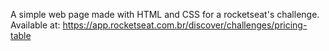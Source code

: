A simple web page made with HTML and CSS for a rocketseat's challenge. Available at: https://app.rocketseat.com.br/discover/challenges/pricing-table
